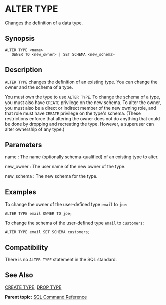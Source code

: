 # ALTER TYPE 

Changes the definition of a data type.

## Synopsis 

``` {#sql_command_synopsis}
ALTER TYPE <name>
   OWNER TO <new_owner> | SET SCHEMA <new_schema>
```

## Description 

`ALTER TYPE` changes the definition of an existing type. You can change the owner and the schema of a type.

You must own the type to use `ALTER TYPE`. To change the schema of a type, you must also have `CREATE` privilege on the new schema. To alter the owner, you must also be a direct or indirect member of the new owning role, and that role must have `CREATE` privilege on the type's schema. \(These restrictions enforce that altering the owner does not do anything that could be done by dropping and recreating the type. However, a superuser can alter ownership of any type.\)

## Parameters 

name
:   The name \(optionally schema-qualified\) of an existing type to alter.

new\_owner
:   The user name of the new owner of the type.

new\_schema
:   The new schema for the type.

## Examples 

To change the owner of the user-defined type `email` to `joe`:

```
ALTER TYPE email OWNER TO joe;
```

To change the schema of the user-defined type `email` to `customers`:

```
ALTER TYPE email SET SCHEMA customers;
```

## Compatibility 

There is no `ALTER TYPE` statement in the SQL standard.

## See Also 

[CREATE TYPE](CREATE_TYPE.html), [DROP TYPE](DROP_TYPE.html)

**Parent topic:** [SQL Command Reference](../sql_commands/sql_ref.html)

